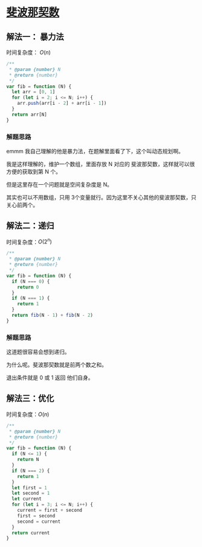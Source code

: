 # [斐波那契数](https://leetcode-cn.com/problems/fibonacci-number/description/)



## 解法一： 暴力法

时间复杂度： $O(n)$

```javascript
/**
 * @param {number} N
 * @return {number}
 */
var fib = function (N) {
  let arr = [0, 1]
  for (let i = 2; i <= N; i++) {
    arr.push(arr[i - 2] + arr[i - 1])
  }
  return arr[N]
}
```

###  解题思路

emmm 我自己理解的他是暴力法，在题解里面看了下，这个叫动态规划啊。

我是这样理解的，维护一个数组，里面存放 N 对应的 斐波那契数，这样就可以很方便的获取到第 N 个。

但是这里存在一个问题就是空间复杂度是 N。

其实也可以不用数组，只用 3个变量就行。因为这里不关心其他的斐波那契数，只关心前两个。



## 解法二：递归

时间复杂度：$O(2^n)$

```javascript
/**
 * @param {number} N
 * @return {number}
 */
var fib = function (N) {
  if (N === 0) {
    return 0
  }
  if (N === 1) {
    return 1
  }
  return fib(N - 1) + fib(N - 2)
}
```



### 解题思路

这道题很容易会想到递归。

为什么呢。斐波那契数就是前两个数之和。

退出条件就是 0 或 1 返回 他们自身。



## 解法三：优化

时间复杂度：$O(n)$

```javascript
/**
 * @param {number} N
 * @return {number}
 */
var fib = function (N) {
  if (N <= 1) {
    return N
  }
  if (N === 2) {
    return 1
  }
  let first = 1
  let second = 1
  let current
  for (let i = 3; i <= N; i++) {
    current = first + second
    first = second
    second = current
  }
  return current
}
```

